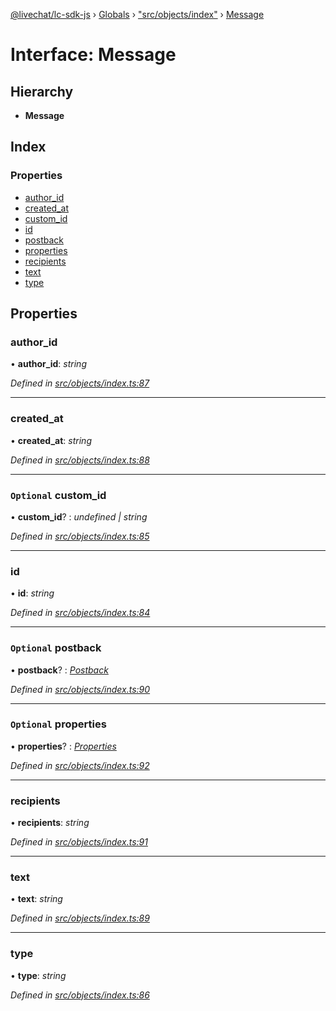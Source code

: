 [@livechat/lc-sdk-js](../README.md) › [Globals](../globals.md) › ["src/objects/index"](../modules/_src_objects_index_.md) › [Message](_src_objects_index_.message.md)

# Interface: Message

## Hierarchy

* **Message**

## Index

### Properties

* [author_id](_src_objects_index_.message.md#author_id)
* [created_at](_src_objects_index_.message.md#created_at)
* [custom_id](_src_objects_index_.message.md#optional-custom_id)
* [id](_src_objects_index_.message.md#id)
* [postback](_src_objects_index_.message.md#optional-postback)
* [properties](_src_objects_index_.message.md#optional-properties)
* [recipients](_src_objects_index_.message.md#recipients)
* [text](_src_objects_index_.message.md#text)
* [type](_src_objects_index_.message.md#type)

## Properties

###  author_id

• **author_id**: *string*

*Defined in [src/objects/index.ts:87](https://github.com/livechat/lc-sdk-js/blob/adb7bb1/src/objects/index.ts#L87)*

___

###  created_at

• **created_at**: *string*

*Defined in [src/objects/index.ts:88](https://github.com/livechat/lc-sdk-js/blob/adb7bb1/src/objects/index.ts#L88)*

___

### `Optional` custom_id

• **custom_id**? : *undefined | string*

*Defined in [src/objects/index.ts:85](https://github.com/livechat/lc-sdk-js/blob/adb7bb1/src/objects/index.ts#L85)*

___

###  id

• **id**: *string*

*Defined in [src/objects/index.ts:84](https://github.com/livechat/lc-sdk-js/blob/adb7bb1/src/objects/index.ts#L84)*

___

### `Optional` postback

• **postback**? : *[Postback](_src_objects_index_.postback.md)*

*Defined in [src/objects/index.ts:90](https://github.com/livechat/lc-sdk-js/blob/adb7bb1/src/objects/index.ts#L90)*

___

### `Optional` properties

• **properties**? : *[Properties](_src_objects_index_.properties.md)*

*Defined in [src/objects/index.ts:92](https://github.com/livechat/lc-sdk-js/blob/adb7bb1/src/objects/index.ts#L92)*

___

###  recipients

• **recipients**: *string*

*Defined in [src/objects/index.ts:91](https://github.com/livechat/lc-sdk-js/blob/adb7bb1/src/objects/index.ts#L91)*

___

###  text

• **text**: *string*

*Defined in [src/objects/index.ts:89](https://github.com/livechat/lc-sdk-js/blob/adb7bb1/src/objects/index.ts#L89)*

___

###  type

• **type**: *string*

*Defined in [src/objects/index.ts:86](https://github.com/livechat/lc-sdk-js/blob/adb7bb1/src/objects/index.ts#L86)*
